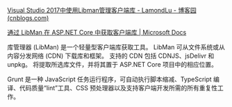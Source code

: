 ﻿[Visual Studio 2017中使用Libman管理客户端库 - LamondLu - 博客园 (cnblogs.com)](https://www.cnblogs.com/lwqlun/p/9850261.html)

[通过 LibMan 在 ASP.NET Core 中获取客户端库 | Microsoft Docs](https://docs.microsoft.com/zh-cn/aspnet/core/client-side/libman/?view=aspnetcore-5.0)

库管理器 (LibMan) 是一个轻量型客户端库获取工具。 LibMan 可从文件系统或从内容分发网络 (CDN) 下载库和框架。 支持的 CDN 包括 CDNJS、jsDelivr 和 unpkg。 将提取所选库文件，并将其置于 ASP.NET Core 项目中的相应位置。



Grunt 是一种 JavaScript 任务运行程序，可自动执行脚本缩减、TypeScript 编译、代码质量“lint”工具、CSS 预处理器以及支持客户端开发所需的所有重复性工作。 
